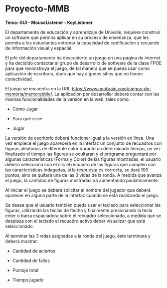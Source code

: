 # Proyecto-MMB
**Tema: GUI - MouseListener - KeyListener**

El departamento de educación y aprendizaje de Univalle, requiere construir un software que permita aplicar en su proceso de enseñanza, que les permita a los estudiantes entrenar la capacidad de codificación y recuerdo de información visual y espacial.

El jefe del departamento ha descubierto un juego en una página de internet y ha decidido contactar al grupo de desarrollo de software de la clase FPOE para que reconstruya el juego, de tal manera que se pueda usar como aplicación de escritorio, dado que hay algunos sitios que no tienen conectividad.

El juego se encuentra en la URL https://www.unobrain.com/juegos-de-memoria/memorabble/. La aplicación por desarrollar deberá contar con las mismas funcionalidades de la versión en la web, tales como:

- Cómo Jugar

- Para qué sirve

- Jugar

La versión de escritorio deberá funcionar igual a la versión en línea. Una vez empiece el juego aparecerá en la interfaz un conjunto de recuadros con figuras aleatorias de diferente color durante un determinado tiempo, un vez finalizado el tiempo las figuras se ocultaran y el programa preguntará por algunas características (Forma y Color) de las figuras mostradas, el usuario deberá selecciona con el clic el recuadro de las figuras que cumplen con las características indagadas, si la respuesta es correcta, se dará 100 puntos, sino se quitará una de las 3 vidas de la ronda. A medida que avanza el juego, la cantidad de figuras mostradas irá aumentando paulatinamente.

Al iniciar el juego se deberá solicitar el nombre del jugador que deberá aparecer en alguna parte de la interfaz cuando se está realizando el juego.

Se desea que el usuario también pueda usar el teclado para seleccionar las figuras, utilizando las teclas de flecha y finalmente presionando la tecla enter o barra espaciadora sobre el recuadro seleccionado, a medida que se desplaza con el teclado el recuadro activo deber visualizar que está seleccionado.

Al terminar las 3 vidas asignadas a la ronda del juego, éste terminará y deberá mostrar:

- Cantidad de aciertos

- Cantidad de fallos

- Puntaje total

- Tiempo jugado

